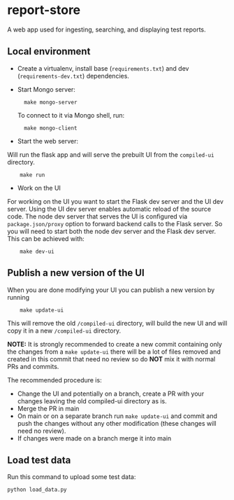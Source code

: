 # report-store

A web app used for ingesting, searching, and displaying test reports.

## Local environment

* Create a virtualenv, install base (`requirements.txt`) and dev (`requirements-dev.txt`) dependencies.

* Start Mongo server:

        make mongo-server

    To connect to it via Mongo shell, run:

        make mongo-client

* Start the web server:

Will run the flask app and will serve the prebuilt UI from the
`compiled-ui` directory. 

        make run

* Work on the UI

For working on the UI you want to start the Flask dev server and the UI dev server.
Using the UI dev server enables automatic reload of the source code.
The node dev server that serves the UI is configured via `package.json/proxy` option to 
forward backend calls to the Flask server. So you will need to start both the node dev server
and the Flask dev server. This can be achieved with: 

        make dev-ui

## Publish a new version of the UI

When you are done modifying your UI you can publish a new version by running

        make update-ui

This will remove the old `/compiled-ui` directory, will build the new UI and will copy it
in a new `/compiled-ui` directory.

**NOTE:** It is strongly recommended to create a new commit containing only the changes from a 
`make update-ui` there will be a lot of files removed and created in this commit that need no review
so do **NOT** mix it with normal PRs and commits.

The recommended procedure is:

* Change the UI and potentially  on a branch, create a PR with your changes leaving the old 
compiled-ui directory as is.   
* Merge the PR in main
* On main or on a separate branch run `make update-ui` and commit and push the changes without any 
other modification (these changes will need no review).
* If changes were made on a branch merge it into main


## Load test data

Run this command to upload some test data:

    python load_data.py
